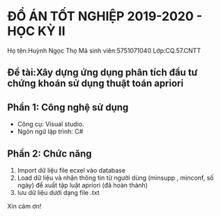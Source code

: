 # ĐỒ ÁN TỐT NGHIỆP 2019-2020 - HỌC KỲ II
Họ tên:Huỳnh Ngọc Thọ
Mã sinh viên:5751071040
Lớp:CQ.57.CNTT
## Đề tài:Xây dựng ứng dụng phân tích đầu tư chứng khoán sử dụng thuật toán apriori
## Phần 1: Công nghệ sử dụng
-	Công cụ: Visual studio.
-	Ngôn ngữ lập trình: C#

## Phần 2: Chức năng
1. Import dữ liệu file ecxel vào database
2. Load dữ liệu và nhận thông tin từ người dùng (minsupp , minconf, số ngày) để xuất tập luật apriori (đã hoàn thành)
3. lưu dữ liệu dưới dạng file .txt 

Xin cám ơn!
